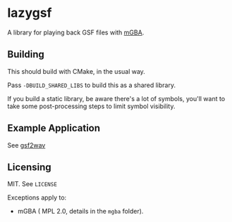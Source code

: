 # lazygsf

A library for playing back GSF files with [mGBA](https://github.com/mgba-emu/mgba).

## Building

This should build with CMake, in the usual way.

Pass `-DBUILD_SHARED_LIBS` to build this as a shared library.

If you build a static library, be aware there's a lot of symbols,
you'll want to take some post-processing steps to limit symbol
visibility.

## Example Application

See [gsf2wav](https://github.com/jprjr/gsf2wav)

## Licensing

MIT. See `LICENSE`

Exceptions apply to:
  * mGBA ( MPL 2.0, details in the `mgba` folder).
